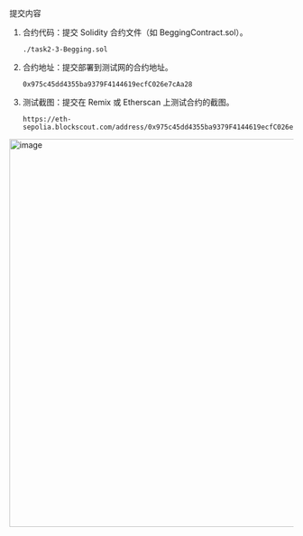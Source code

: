 提交内容
1. 合约代码：提交 Solidity 合约文件（如 BeggingContract.sol）。

   `./task2-3-Begging.sol`
3. 合约地址：提交部署到测试网的合约地址。
   ```
   0x975c45dd4355ba9379F4144619ecfC026e7cAa28
   ```
4. 测试截图：提交在 Remix 或 Etherscan 上测试合约的截图。
   ```
   https://eth-sepolia.blockscout.com/address/0x975c45dd4355ba9379F4144619ecfC026e7cAa28
   ```
<img width="1059" height="689" alt="image" src="https://github.com/user-attachments/assets/9603ed68-749d-4ad8-a6ca-0185db35ce13" />

